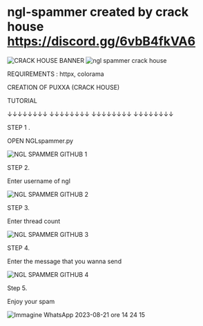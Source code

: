 # ngl-spammer created by crack house https://discord.gg/6vbB4fkVA6

 ![CRACK HOUSE BANNER](https://github.com/puxxa/ngl-spammer/assets/118053695/76553c0e-6f8d-4505-8242-8d34d8b633f1) ![ngl spammer crack house](https://github.com/puxxa/ngl-spammer/assets/118053695/6a71e6b6-6f0d-4083-a7d4-081a5dddd0ed)


REQUIREMENTS : httpx, colorama


CREATION OF PUXXA (CRACK HOUSE)




TUTORIAL



↓↓↓↓↓↓↓↓
↓↓↓↓↓↓↓↓
↓↓↓↓↓↓↓↓
↓↓↓↓↓↓↓↓









STEP 1 .

OPEN NGLspammer.py


![NGL SPAMMER GITHUB 1](https://github.com/puxxa/ngl-spammer/assets/118053695/d3967efd-02df-4242-985d-0ef6f233d92a)


STEP 2. 

Enter username of ngl 


![NGL SPAMMER GITHUB 2](https://github.com/puxxa/ngl-spammer/assets/118053695/d619a5de-a996-4c9b-b148-2fe8ad9395b7)


STEP 3.

Enter thread count


![NGL SPAMMER GITHUB 3](https://github.com/puxxa/ngl-spammer/assets/118053695/49c399cb-60fd-4c7a-881a-c6dcc4ed6727)


STEP 4.

Enter the message that you wanna send


![NGL SPAMMER GITHUB 4](https://github.com/puxxa/ngl-spammer/assets/118053695/c279195b-df27-47f4-a2d5-c04ac600ab40)


Step 5.

Enjoy your spam


![Immagine WhatsApp 2023-08-21 ore 14 24 15](https://github.com/puxxa/ngl-spammer/assets/118053695/a4f25c7a-f022-49d8-93d6-56c9bfc792e8)
